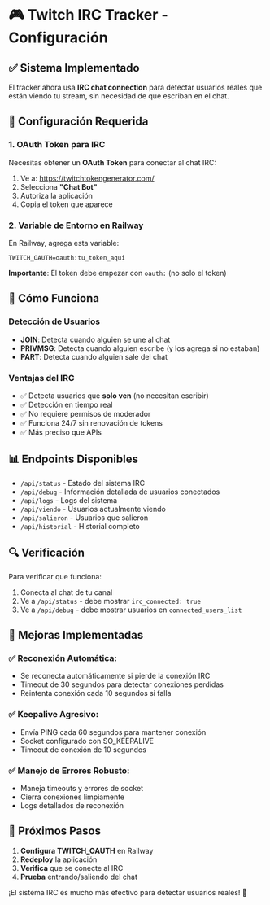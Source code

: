 # 🎮 Twitch IRC Tracker - Configuración

## ✅ Sistema Implementado

El tracker ahora usa **IRC chat connection** para detectar usuarios reales que están viendo tu stream, sin necesidad de que escriban en el chat.

## 🔧 Configuración Requerida

### 1. OAuth Token para IRC

Necesitas obtener un **OAuth Token** para conectar al chat IRC:

1. Ve a: https://twitchtokengenerator.com/
2. Selecciona **"Chat Bot"** 
3. Autoriza la aplicación
4. Copia el token que aparece

### 2. Variable de Entorno en Railway

En Railway, agrega esta variable:

```
TWITCH_OAUTH=oauth:tu_token_aqui
```

**Importante**: El token debe empezar con `oauth:` (no solo el token)

## 🚀 Cómo Funciona

### Detección de Usuarios
- **JOIN**: Detecta cuando alguien se une al chat
- **PRIVMSG**: Detecta cuando alguien escribe (y los agrega si no estaban)
- **PART**: Detecta cuando alguien sale del chat

### Ventajas del IRC
- ✅ Detecta usuarios que **solo ven** (no necesitan escribir)
- ✅ Detección en tiempo real
- ✅ No requiere permisos de moderador
- ✅ Funciona 24/7 sin renovación de tokens
- ✅ Más preciso que APIs

## 📊 Endpoints Disponibles

- `/api/status` - Estado del sistema IRC
- `/api/debug` - Información detallada de usuarios conectados
- `/api/logs` - Logs del sistema
- `/api/viendo` - Usuarios actualmente viendo
- `/api/salieron` - Usuarios que salieron
- `/api/historial` - Historial completo

## 🔍 Verificación

Para verificar que funciona:

1. Conecta al chat de tu canal
2. Ve a `/api/status` - debe mostrar `irc_connected: true`
3. Ve a `/api/debug` - debe mostrar usuarios en `connected_users_list`

## 🚀 Mejoras Implementadas

### ✅ **Reconexión Automática:**
- Se reconecta automáticamente si pierde la conexión IRC
- Timeout de 30 segundos para detectar conexiones perdidas
- Reintenta conexión cada 10 segundos si falla

### ✅ **Keepalive Agresivo:**
- Envía PING cada 60 segundos para mantener conexión
- Socket configurado con SO_KEEPALIVE
- Timeout de conexión de 10 segundos

### ✅ **Manejo de Errores Robusto:**
- Maneja timeouts y errores de socket
- Cierra conexiones limpiamente
- Logs detallados de reconexión

## 🎯 Próximos Pasos

1. **Configura TWITCH_OAUTH** en Railway
2. **Redeploy** la aplicación
3. **Verifica** que se conecte al IRC
4. **Prueba** entrando/saliendo del chat

¡El sistema IRC es mucho más efectivo para detectar usuarios reales! 🎉
